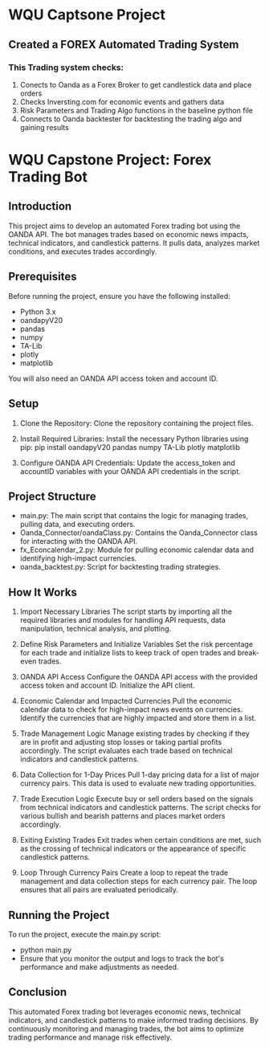 # WQU Captsone Project

## Created a FOREX Automated Trading System

### This Trading system checks:

1. Conects to Oanda as a Forex Broker to get candlestick data and place orders
2. Checks Inversting.com for economic events and gathers data
3. Risk Parameters and Trading Algo functions in the baseline python file
4. Connects to Oanda backtester for backtesting the trading algo and gaining results

# WQU Capstone Project: Forex Trading Bot

## Introduction
This project aims to develop an automated Forex trading bot using the OANDA API. The bot manages trades based on economic news impacts, technical indicators, and candlestick patterns. It pulls data, analyzes market conditions, and executes trades accordingly.

## Prerequisites
Before running the project, ensure you have the following installed:
- Python 3.x
- oandapyV20
- pandas
- numpy
- TA-Lib
- plotly
- matplotlib
  
You will also need an OANDA API access token and account ID.

## Setup
1. Clone the Repository:
   Clone the repository containing the project files.

3. Install Required Libraries:
   Install the necessary Python libraries using pip:
   pip install oandapyV20 pandas numpy TA-Lib plotly matplotlib

4. Configure OANDA API Credentials:
   Update the access_token and accountID variables with your OANDA API credentials in the script.

## Project Structure
- main.py:
  The main script that contains the logic for managing trades, pulling data, and executing orders.
- Oanda_Connector/oandaClass.py:
  Contains the Oanda_Connector class for interacting with the OANDA API.
- fx_Econcalendar_2.py:
  Module for pulling economic calendar data and identifying high-impact currencies.
- oanda_backtest.py:
  Script for backtesting trading strategies.
  
## How It Works
1. Import Necessary Libraries
   The script starts by importing all the required libraries and modules for handling API requests, data manipulation, technical analysis, and plotting.

3. Define Risk Parameters and Initialize Variables
   Set the risk percentage for each trade and initialize lists to keep track of open trades and break-even trades.

5. OANDA API Access
   Configure the OANDA API access with the provided access token and account ID. Initialize the API client.

7. Economic Calendar and Impacted Currencies
   Pull the economic calendar data to check for high-impact news events on currencies. Identify the currencies that are highly impacted and store them in a list.

9. Trade Management Logic
    Manage existing trades by checking if they are in profit and adjusting stop losses or taking partial profits accordingly. The script evaluates each trade based on technical indicators and candlestick patterns.

11. Data Collection for 1-Day Prices
    Pull 1-day pricing data for a list of major currency pairs. This data is used to evaluate new trading opportunities.

13. Trade Execution Logic
    Execute buy or sell orders based on the signals from technical indicators and candlestick patterns. The script checks for various bullish and bearish patterns and places market orders accordingly.

15. Exiting Existing Trades
    Exit trades when certain conditions are met, such as the crossing of technical indicators or the appearance of specific candlestick patterns.

17. Loop Through Currency Pairs
    Create a loop to repeat the trade management and data collection steps for each currency pair. The loop ensures that all pairs are evaluated periodically.

## Running the Project
To run the project, execute the main.py script:
- python main.py
- Ensure that you monitor the output and logs to track the bot's performance and make adjustments as needed.

## Conclusion
This automated Forex trading bot leverages economic news, technical indicators, and candlestick patterns to make informed trading decisions. By continuously monitoring and managing trades, the bot aims to optimize trading performance and manage risk effectively.
